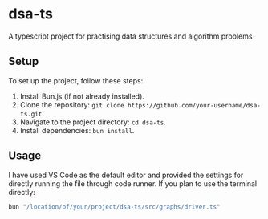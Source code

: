 # dsa-ts

A typescript project for practising data structures and algorithm problems

## Setup

To set up the project, follow these steps:

1. Install Bun.js (if not already installed).
2. Clone the repository: `git clone https://github.com/your-username/dsa-ts.git`.
3. Navigate to the project directory: `cd dsa-ts`.
4. Install dependencies: `bun install`.

## Usage

I have used VS Code as the default editor and provided the settings for directly running the file through code runner. If you plan to use the terminal directly:

```bash
bun "/location/of/your/project/dsa-ts/src/graphs/driver.ts"
```
